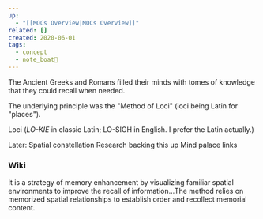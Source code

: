 ```yaml
---
up:
  - "[[MOCs Overview|MOCs Overview]]"
related: []
created: 2020-06-01
tags:
  - concept
  - note_boat🚤
---
```

The Ancient Greeks and Romans filled their minds with tomes of knowledge that they could recall when needed. 

The underlying principle was the "Method of Loci" (loci being Latin for "places"). 

Loci (*LO-KIE* in classic Latin; LO-SIGH in English. I prefer the Latin actually.)

Later:
Spatial constellation 
Research backing this up
Mind palace links



### Wiki
It is a strategy of memory enhancement by visualizing familiar spatial environments to improve the recall of information...The method relies on memorized spatial relationships to establish order and recollect memorial content. 
